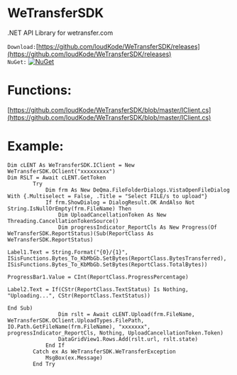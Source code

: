 # WeTransferSDK
.NET API Library for wetransfer.com


`Download:`[https://github.com/loudKode/WeTransferSDK/releases](https://github.com/loudKode/WeTransferSDK/releases)<br>
`NuGet:`
[![NuGet](https://img.shields.io/nuget/v/DeQmaTech.WeTransferSDK.svg?style=flat-square&logo=nuget)](https://www.nuget.org/packages/DeQmaTech.WeTransferSDK)<br>

# Functions:
[https://github.com/loudKode/WeTransferSDK/blob/master/IClient.cs](https://github.com/loudKode/WeTransferSDK/blob/master/IClient.cs)

# Example:
```vb.net
Dim cLENT As WeTransferSDK.IClient = New WeTransferSDK.OClient("xxxxxxxxx")
Dim RSLT = Await cLENT.GetToken
        Try
            Dim frm As New DeQma.FileFolderDialogs.VistaOpenFileDialog With {.Multiselect = False, .Title = "Select FILE/s to upload"}
            If frm.ShowDialog = DialogResult.OK AndAlso Not String.IsNullOrEmpty(frm.FileName) Then
                Dim UploadCancellationToken As New Threading.CancellationTokenSource()
                Dim progressIndicator_ReportCls As New Progress(Of WeTransferSDK.ReportStatus)(Sub(ReportClass As WeTransferSDK.ReportStatus)
                                                                                                   Label1.Text = String.Format("{0}/{1}", ISisFunctions.Bytes_To_KbMbGb.SetBytes(ReportClass.BytesTransferred), ISisFunctions.Bytes_To_KbMbGb.SetBytes(ReportClass.TotalBytes))
                                                                                                   ProgressBar1.Value = CInt(ReportClass.ProgressPercentage)
                                                                                                   Label2.Text = If(CStr(ReportClass.TextStatus) Is Nothing, "Uploading...", CStr(ReportClass.TextStatus))
                                                                                               End Sub)
                Dim rslt = Await cLENT.Upload(frm.FileName, WeTransferSDK.OClient.UploadTypes.FilePath, IO.Path.GetFileName(frm.FileName), "xxxxxxx", progressIndicator_ReportCls, Nothing, UploadCancellationToken.Token)
                DataGridView1.Rows.Add(rslt.url, rslt.state)
            End If
        Catch ex As WeTransferSDK.WeTransferException
            MsgBox(ex.Message)
        End Try
```
